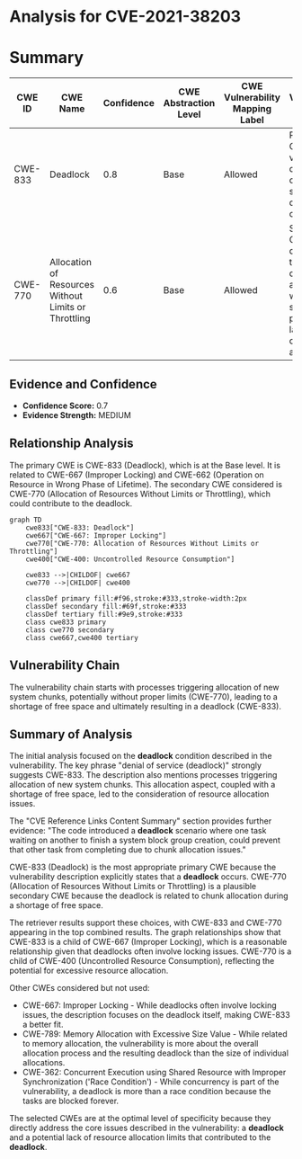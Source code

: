 # Analysis for CVE-2021-38203

# Summary
| CWE ID | CWE Name | Confidence | CWE Abstraction Level | CWE Vulnerability Mapping Label | CWE-Vulnerability Mapping Notes |
|---|---|---|---|---|---|
| CWE-833 | Deadlock | 0.8 | Base | Allowed | Primary CWE. The vulnerability description clearly states a deadlock occurs. |
| CWE-770 | Allocation of Resources Without Limits or Throttling | 0.6 | Base | Allowed | Secondary CWE. The deadlock is triggered during chunk allocation, which suggests a potential lack of limits on resource allocation. |

## Evidence and Confidence

*   **Confidence Score:** 0.7
*   **Evidence Strength:** MEDIUM

## Relationship Analysis
The primary CWE is CWE-833 (Deadlock), which is at the Base level. It is related to CWE-667 (Improper Locking) and CWE-662 (Operation on Resource in Wrong Phase of Lifetime). The secondary CWE considered is CWE-770 (Allocation of Resources Without Limits or Throttling), which could contribute to the deadlock.

```mermaid
graph TD
    cwe833["CWE-833: Deadlock"]
    cwe667["CWE-667: Improper Locking"]
    cwe770["CWE-770: Allocation of Resources Without Limits or Throttling"]
    cwe400["CWE-400: Uncontrolled Resource Consumption"]
    
    cwe833 -->|CHILDOF| cwe667
    cwe770 -->|CHILDOF| cwe400
    
    classDef primary fill:#f96,stroke:#333,stroke-width:2px
    classDef secondary fill:#69f,stroke:#333
    classDef tertiary fill:#9e9,stroke:#333
    class cwe833 primary
    class cwe770 secondary
    class cwe667,cwe400 tertiary
```

## Vulnerability Chain
The vulnerability chain starts with processes triggering allocation of new system chunks, potentially without proper limits (CWE-770), leading to a shortage of free space and ultimately resulting in a deadlock (CWE-833).

## Summary of Analysis
The initial analysis focused on the **deadlock** condition described in the vulnerability. The key phrase "denial of service (deadlock)" strongly suggests CWE-833. The description also mentions processes triggering allocation of new system chunks. This allocation aspect, coupled with a shortage of free space, led to the consideration of resource allocation issues.

The "CVE Reference Links Content Summary" section provides further evidence: "The code introduced a **deadlock** scenario where one task waiting on another to finish a system block group creation, could prevent that other task from completing due to chunk allocation issues."

CWE-833 (Deadlock) is the most appropriate primary CWE because the vulnerability description explicitly states that a **deadlock** occurs. CWE-770 (Allocation of Resources Without Limits or Throttling) is a plausible secondary CWE because the deadlock is related to chunk allocation during a shortage of free space.

The retriever results support these choices, with CWE-833 and CWE-770 appearing in the top combined results. The graph relationships show that CWE-833 is a child of CWE-667 (Improper Locking), which is a reasonable relationship given that deadlocks often involve locking issues. CWE-770 is a child of CWE-400 (Uncontrolled Resource Consumption), reflecting the potential for excessive resource allocation.

Other CWEs considered but not used:

*   CWE-667: Improper Locking - While deadlocks often involve locking issues, the description focuses on the deadlock itself, making CWE-833 a better fit.
*   CWE-789: Memory Allocation with Excessive Size Value - While related to memory allocation, the vulnerability is more about the overall allocation process and the resulting deadlock than the size of individual allocations.
* CWE-362: Concurrent Execution using Shared Resource with Improper Synchronization ('Race Condition') - While concurrency is part of the vulnerability, a deadlock is more than a race condition because the tasks are blocked forever.

The selected CWEs are at the optimal level of specificity because they directly address the core issues described in the vulnerability: a **deadlock** and a potential lack of resource allocation limits that contributed to the **deadlock**.